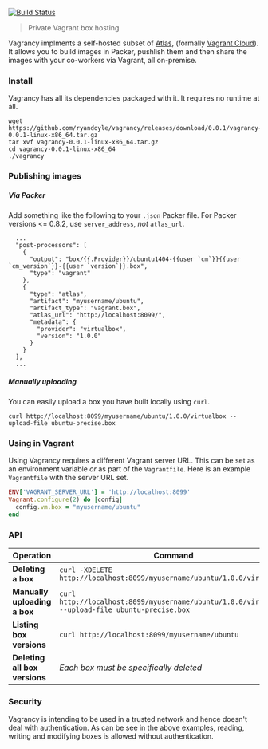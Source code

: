 [![Build Status](https://img.shields.io/travis/ryandoyle/vagrancy.svg)](https://travis-ci.org/ryandoyle/vagrancy)

> Private Vagrant box hosting

Vagrancy implments a self-hosted subset of [Atlas](https://atlas.hashicorp.com/), (formally [Vagrant Cloud](https://vagrantcloud.com)). It allows you to build images in Packer, pushlish them and then share the images with your co-workers via Vagrant, all on-premise.

### Install
Vagrancy has all its dependencies packaged with it. It requires no runtime at all.
```shell
wget https://github.com/ryandoyle/vagrancy/releases/download/0.0.1/vagrancy-0.0.1-linux-x86_64.tar.gz
tar xvf vagrancy-0.0.1-linux-x86_64.tar.gz
cd vagrancy-0.0.1-linux-x86_64
./vagrancy
```
### Publishing images
##### Via Packer
Add something like the following to your `.json` Packer file. For Packer versions <= 0.8.2, use `server_address`, *not* `atlas_url`.
```
  ...
  "post-processors": [                              
    {   
      "output": "box/{{.Provider}}/ubuntu1404-{{user `cm`}}{{user `cm_version`}}-{{user `version`}}.box",
      "type": "vagrant"
    },  
    {   
      "type": "atlas",
      "artifact": "myusername/ubuntu",
      "artifact_type": "vagrant.box",
      "atlas_url": "http://localhost:8099/",
      "metadata": {
        "provider": "virtualbox",
        "version": "1.0.0"
      }   
    }   
  ], 
  ...
```
##### Manually uploading
You can easily upload a box you have built locally using `curl`.
```
curl http://localhost:8099/myusername/ubuntu/1.0.0/virtualbox --upload-file ubuntu-precise.box
```

### Using in Vagrant
Using Vagrancy requires a different Vagrant server URL. This can be set as an environment variable *or* as part of the `Vagrantfile`. Here is an example `Vagrantfile` with the server URL set.
```ruby
ENV['VAGRANT_SERVER_URL'] = 'http://localhost:8099'
Vagrant.configure(2) do |config|
  config.vm.box = "myusername/ubuntu"
end
```
### API
Operation| Command 
---------|----------
**Deleting a box** | `curl -XDELETE http://localhost:8099/myusername/ubuntu/1.0.0/virtualbox`
**Manually uploading a box** | `curl http://localhost:8099/myusername/ubuntu/1.0.0/virtualbox --upload-file ubuntu-precise.box`
**Listing box versions** | `curl http://localhost:8099/myusername/ubuntu`
**Deleting all box versions** | *Each box must be specifically deleted*

### Security
Vagrancy is intending to be used in a trusted network and hence doesn't deal with authentication. As can be see in
the above examples, reading, writing and modifying boxes is allowed without authentication.